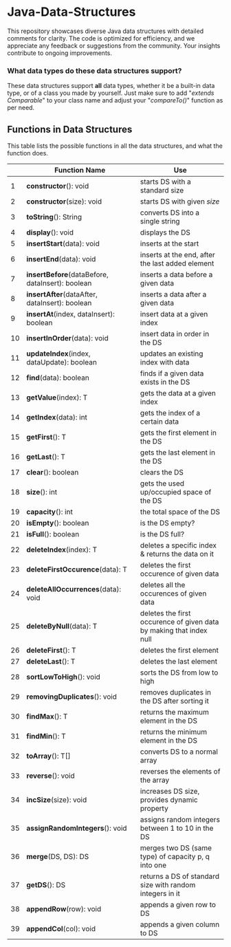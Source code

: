 # Java-Data-Structures
 This repository showcases diverse Java data structures with detailed comments for clarity. The code is optimized for efficiency, and we appreciate any feedback or suggestions from the community. Your insights contribute to ongoing improvements.
### What data types do these data structures support?
These data structures support **all** data types, whether it be a built-in data type, or of a class you made by yourself. Just make sure to add "*extends Comparable*" to your class name and adjust your "*compareTo()*" function as per need. 

## Functions in Data Structures
This table lists the possible functions in all the data structures, and what the function does. 

|    | Function Name | Use | 
| -- | ------------- | --- |
| 1  | **constructor**(): void | starts DS with a standard size |
| 2  | **constructor**(size): void | starts DS with given *size* |
| 3  | **toString**(): String | converts DS into a single string |
| 4  | **display**(): void | displays the DS | 
| 5  | **insertStart**(data): void | inserts at the start |
| 6  | **insertEnd**(data): void | inserts at the end, after the last added element |
| 7  | **insertBefore**(dataBefore, dataInsert): boolean | inserts a data before a given data |
| 8  | **insertAfter**(dataAfter, dataInsert): boolean | inserts a data after a given data |
| 9  | **insertAt**(index, dataInsert): boolean | insert data at a given index |
| 10 | **insertInOrder**(data): void | insert data in order in the DS |
| 11 | **updateIndex**(index, dataUpdate): boolean | updates an existing index with data |
| 12 | **find**(data): boolean | finds if a given data exists in the DS |
| 13 | **getValue**(index): T | gets the data at a given index |
| 14 | **getIndex**(data): int | gets the index of a certain data |
| 15 | **getFirst**(): T | gets the first element in the DS |
| 16 | **getLast**(): T | gets the last element in the DS |
| 17 | **clear**(): boolean | clears the DS |
| 18 | **size**(): int | gets the used up/occupied space of the DS |
| 19 | **capacity**(): int | the total space of the DS |
| 20 | **isEmpty**(): boolean | is the DS empty? |
| 21 | **isFull**(): boolean | is the DS full? |
| 22 | **deleteIndex**(index): T | deletes a specific index & returns the data on it |
| 23 | **deleteFirstOccurence**(data): T | deletes the first occurence of given data |
| 24 | **deleteAllOccurrences**(data): void | deletes all the occurences of given data |
| 25 | **deleteByNull**(data): T | deletes the first occurence of given data by making that index null |
| 26 | **deleteFirst**(): T | deletes the first element |
| 27 | **deleteLast**(): T | deletes the last element |
| 28 | **sortLowToHigh**(): void | sorts the DS from low to high |
| 29 | **removingDuplicates**(): void | removes duplicates in the DS after sorting it |
| 30 | **findMax**(): T | returns the maximum element in the DS |
| 31 | **findMin**(): T | returns the minimum element in the DS |
| 32 | **toArray**(): T[] | converts DS to a normal array |
| 33 | **reverse**(): void | reverses the elements of the array |
| 34 | **incSize**(size): void | increases DS size, provides dynamic property |
| 35 | **assignRandomIntegers**(): void | assigns random integers between 1 to 10 in the DS |
| 36 | **merge**(DS, DS): DS | merges two DS (same type) of capacity p, q into one |
| 37 | **getDS**(): DS | returns a DS of standard size with random integers in it |
| 38 | **appendRow**(row): void | appends a given row to DS |
| 39 | **appendCol**(col): void | appends a given column to DS |